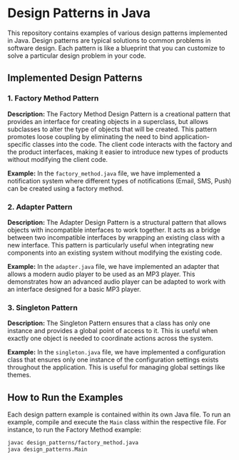 # Design Patterns in Java

This repository contains examples of various design patterns implemented in Java. Design patterns are typical solutions to common problems in software design. Each pattern is like a blueprint that you can customize to solve a particular design problem in your code.

## Implemented Design Patterns

### 1. Factory Method Pattern

**Description:**
The Factory Method Design Pattern is a creational pattern that provides an interface for creating objects in a superclass, but allows subclasses to alter the type of objects that will be created. This pattern promotes loose coupling by eliminating the need to bind application-specific classes into the code. The client code interacts with the factory and the product interfaces, making it easier to introduce new types of products without modifying the client code.

**Example:**
In the `factory_method.java` file, we have implemented a notification system where different types of notifications (Email, SMS, Push) can be created using a factory method.

### 2. Adapter Pattern

**Description:**
The Adapter Design Pattern is a structural pattern that allows objects with incompatible interfaces to work together. It acts as a bridge between two incompatible interfaces by wrapping an existing class with a new interface. This pattern is particularly useful when integrating new components into an existing system without modifying the existing code.

**Example:**
In the `adapter.java` file, we have implemented an adapter that allows a modern audio player to be used as an MP3 player. This demonstrates how an advanced audio player can be adapted to work with an interface designed for a basic MP3 player.

### 3. Singleton Pattern

**Description:**
The Singleton Pattern ensures that a class has only one instance and provides a global point of access to it. This is useful when exactly one object is needed to coordinate actions across the system.

**Example:**
In the `singleton.java` file, we have implemented a configuration class that ensures only one instance of the configuration settings exists throughout the application. This is useful for managing global settings like themes.

## How to Run the Examples

Each design pattern example is contained within its own Java file. To run an example, compile and execute the `Main` class within the respective file. For instance, to run the Factory Method example:

```sh
javac design_patterns/factory_method.java
java design_patterns.Main
```
